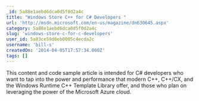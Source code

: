 ```yaml
---
_id: 5a88e1aebd6dca0d5f0d2a4c
title: "Windows Store C++ for C# Developers "
url: 'http://msdn.microsoft.com/en-us/magazine/dn630645.aspx'
category: 5a88e1aebd6dca0d5f0d2a4c
slug: 'windows-store-c-for-c-developers'
user_id: 5a83ce59d6eb0005c4ecda2c
username: 'bill-s'
createdOn: '2014-04-05T17:57:34.000Z'
tags: []
---
```


This content and code sample article is intended for C# developers who want to tap into the power and performance that modern C++, C++/CX, and the Windows Runtime C++ Template Library offer, and those who plan on leveraging the power of the Microsoft Azure cloud.
